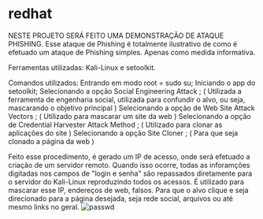 # redhat

NESTE PROJETO SERÁ FEITO UMA DEMONSTRAÇÃO DE ATAQUE PHISHING. 
               Esse ataque de Phishing é totalmente ilustrativo de como é efetuado um ataque de Phishing simples. Apenas como medida informativa. 

Ferramentas utilizadas: Kali-Linux e setoolkit.

Comandos utilizados:
Entrando em modo root = sudo su; 
Iniciando o app do setoolkit; 
Selecionando a opção Social Engineering Attack ; ( Utilizada a ferramenta de engenharia social, utilizada para confundir o alvo, ou seja, mascarando o objetivo principal )
Selecionando a opção de Web Site Attack Vectors ; ( Utilizado para mascarar um site da web )
Selecionando a opção de Credential Harvester Attack Method ; ( Utilizado para clonar as aplicações do site )
Selecionando a opção Site Cloner ; ( Para que seja clonado a página da web )

Feito esse procedimento, é gerado um IP de acesso, onde será efetuado a criação de um servidor remoto. Quando isso ocorre, todas as inforamções digitadas nos campos de "login e senha" são repassados diretamente para o servidor do Kali-Linux reproduzindo todos os acessos. 
É utilizado para mascarar esse IP, endereços de web, falsos. Para que o alvo clique e seja direcionado para a página desejada, seja rede social, arquivos ou até mesmo links no geral. 
![passwd](https://github.com/user-attachments/assets/3e9d2dec-2b68-4e19-ae25-a8a7810b8672)
